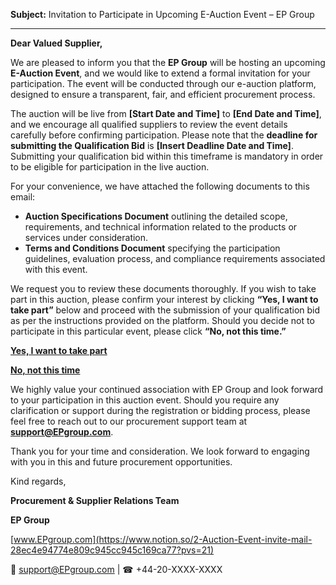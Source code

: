 **Subject:** Invitation to Participate in Upcoming E-Auction Event – EP Group

---

**Dear Valued Supplier,**

We are pleased to inform you that the **EP Group** will be hosting an upcoming **E-Auction Event**, and we would like to extend a formal invitation for your participation. The event will be conducted through our e-auction platform, designed to ensure a transparent, fair, and efficient procurement process.

The auction will be live from **[Start Date and Time]** to **[End Date and Time]**, and we encourage all qualified suppliers to review the event details carefully before confirming participation. Please note that the **deadline for submitting the Qualification Bid** is **[Insert Deadline Date and Time]**. Submitting your qualification bid within this timeframe is mandatory in order to be eligible for participation in the live auction.

For your convenience, we have attached the following documents to this email:

- **Auction Specifications Document** outlining the detailed scope, requirements, and technical information related to the products or services under consideration.
- **Terms and Conditions Document** specifying the participation guidelines, evaluation process, and compliance requirements associated with this event.

We request you to review these documents thoroughly. If you wish to take part in this auction, please confirm your interest by clicking **“Yes, I want to take part”** below and proceed with the submission of your qualification bid as per the instructions provided on the platform. Should you decide not to participate in this particular event, please click **“No, not this time.”**

[**Yes, I want to take part**](https://www.notion.so/2-Auction-Event-invite-mail-28ec4e94774e809c945cc945c169ca77?pvs=21)

[**No, not this time**](https://www.notion.so/2-Auction-Event-invite-mail-28ec4e94774e809c945cc945c169ca77?pvs=21)

We highly value your continued association with EP Group and look forward to your participation in this auction event. Should you require any clarification or support during the registration or bidding process, please feel free to reach out to our procurement support team at **support@EPgroup.com**.

Thank you for your time and consideration. We look forward to engaging with you in this and future procurement opportunities.

Kind regards,

**Procurement & Supplier Relations Team**

**EP Group**

[www.EPgroup.com](https://www.notion.so/2-Auction-Event-invite-mail-28ec4e94774e809c945cc945c169ca77?pvs=21)

📧 support@EPgroup.com | ☎ +44-20-XXXX-XXXX